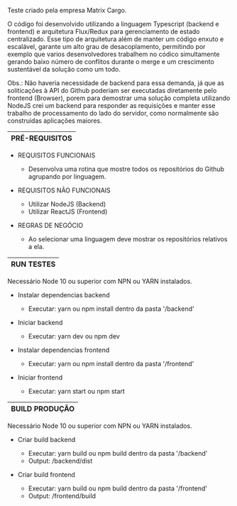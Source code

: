 Teste criado pela empresa Matrix Cargo.

O código foi desenvolvido utilizando a linguagem Typescript (backend e frontend) e arquitetura Flux/Redux para gerenciamento de estado centralizado. Esse tipo de arquitetura além de manter um código enxuto e escalável, garante um alto grau de desacoplamento, permitindo por exemplo que varios desenvolvedores trabalhem no códico simultamente gerando baixo número de conflitos durante o merge e um crescimento sustentável da solução como um todo.

Obs.: Não haveria necessidade de backend para essa demanda, já que as soliticações à API do Github poderiam ser executadas diretamente pelo frontend (Browser), porem para demostrar uma solução completa utilizando NodeJS crei um backend para responder as requisições e manter esse trabalho de processamento do lado do servidor, como normalmente são construidas aplicações maiores.

| PRÉ-REQUISITOS
|---------------

  * REQUISITOS FUNCIONAIS
    - Desenvolva uma rotina que mostre todos os repositórios do Github agrupando por linguagem.

  * REQUISITOS NÃO FUNCIONAIS
    - Utilizar NodeJS (Backend)
    - Utilizar ReactJS (Frontend)

  * REGRAS DE NEGÓCIO
    - Ao selecionar uma linguagem deve mostrar os repositórios relativos a ela.


| RUN TESTES
|---------------

  Necessário Node 10 ou superior com NPN ou YARN instalados.

  * Instalar dependencias backend
    - Executar: yarn ou npm install dentro da pasta '/backend'

  * Iniciar backend
    - Executar: yarn dev ou npm dev

  * Instalar dependencias frontend
    - Executar: yarn ou npm install dentro da pasta '/frontend'

  * Iniciar frontend
    - Executar: yarn start ou npm start


| BUILD PRODUÇÃO
|---------------

  Necessário Node 10 ou superior com NPN ou YARN instalados.

  * Criar build backend
    - Executar: yarn build ou npm build dentro da pasta '/backend'
    - Output: /backend/dist

  * Criar build frontend
    - Executar: yarn build ou npm build dentro da pasta '/frontend'
    - Output: /frontend/build
